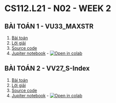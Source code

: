 # CS112.L21 - N02 - WEEK 2
## BÀI TOÁN 1 - VU33_MAXSTR
1. [Bài toán](./VU33_MAXSTR/MAXSTR.docx)
2. [Lời giải](./VU33_MAXSTR/README.md)
3. [Source code](./VU33_MAXSTR/Number_Key.py)
4. [Jupiter notebook](./VU33_MAXSTR/Number_Key.ipynb) - [![Open in colab](https://colab.research.google.com/assets/colab-badge.svg)](https://colab.research.google.com/github/levanphuoc-dev/CS112.L21/blob/main/week_2/VU33_MAXSTR/Number_Key.ipynb)

## BÀI TOÁN 2 - VV27_S-Index
1. [Bài toán](./VV27_S-Index/H-Index.docx)
2. [Lời giải](./VV27_S-Index/README.md)
3. [Source code](./VV27_S-Index/H-index.py)
4. [Jupiter notebook](./VV27_S-Index/H-index.ipynb) - [![Open in colab](https://colab.research.google.com/assets/colab-badge.svg)](https://colab.research.google.com/github/levanphuoc-dev/CS112.L21/blob/main/week_2/VV27_S-Index/H-index.ipynb)
